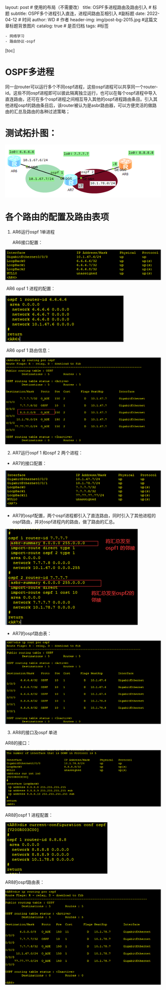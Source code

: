 layout:     post   				    # 使用的布局（不需要改）
title:     OSPF多进程路由及路由引入 				# 标题 
subtitle:   OSPF多个进程引入直连，进程间路由互相引入 #副标题
date:       2022-04-12 				# 时间
author:     WD 						# 作者
header-img: img/post-bg-2015.jpg 	#这篇文章标题背景图片
catalog: true 						# 是否归档
tags:								#标签

    - 网络学习
    - 路由协议-ospf

[toc]

# OSPF多进程

同一台router可以运行多个不同ospf进程，这些ospf进程可以共享同一个router-id。这些不同ospf进程即可以彼此隔离独立运行，也可以在每个ospf进程中导入直连路由，还可在多个ospf进程之间相互导入其他的ospf进程路由条目。引入其他进程ospf的路由条目后，该router被认为是asbr路由器，可以方便灵活的做路由的汇总及路由的各种过滤策略；

# 测试拓扑图：



![image-20220412231258786](https://github.com/HuangWendell/huangwendell.github.io/blob/master/img/image-20220412231258786.png)

# 各个路由的配置及路由表项

1. AR6运行ospf 1单进程

   AR6接口配置：

![image-20220412231340201](https://github.com/HuangWendell/huangwendell.github.io/blob/master/img/image-20220412231340201.png)

​    	AR6 opsf 1 进程的配置：

![image-20220412231402813](https://github.com/HuangWendell/huangwendell.github.io/blob/master/img/image-20220412231402813.png)

​		AR6 opsf 1 路由信息：

![image-20220412231503022](https://github.com/HuangWendell/huangwendell.github.io/blob/master/img/image-20220412231503022.png)

2. AR7运行ospf 1 和ospf 2 两个进程：

- AR7的接口配置：

![image-20220412231529078](https://github.com/HuangWendell/huangwendell.github.io/blob/master/img/image-20220412231529078.png)

- AR7的ospf配置，两个ospf进程都引入了直连路由，同时引入了其他进程的ospf路由，并对ospf进程内的路由，做了路由的汇总。



![image-20220412231717186](https://github.com/HuangWendell/huangwendell.github.io/blob/master/img/image-20220412231717186.png)

- AR7的ospf路由表：

![image-20220412231747028](https://github.com/HuangWendell/huangwendell.github.io/blob/master/img/image-20220412231747028.png)

3. AR8的接口及ospf 单进

AR8的接口：

![image-20220412231833590](https://github.com/HuangWendell/huangwendell.github.io/blob/master/img/image-20220412231833590.png)

AR8的ospf 1 进程配置：

![image-20220412231900925](https://github.com/HuangWendell/huangwendell.github.io/blob/master/img/image-20220412231900925.png)



AR8的ospf路由表：

![image-20220412231929751](https://github.com/HuangWendell/huangwendell.github.io/blob/master/img/image-20220412231929751.png)









